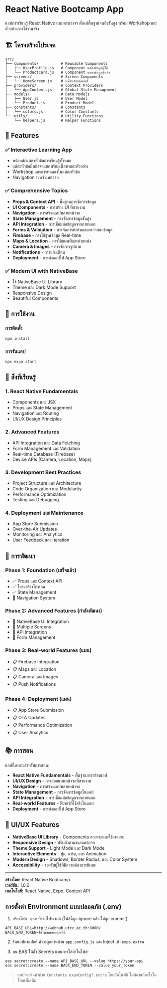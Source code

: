 # React Native Bootcamp App

แอปการเรียนรู้ React Native แบบครบวงจร ตั้งแต่พื้นฐานจนถึงขั้นสูง พร้อม Workshop และตัวอย่างการใช้งานจริง

## 🏗️ โครงสร้างโปรเจค

```
src/
├── components/          # Reusable Components
│   ├── UserProfile.js   # Component แสดงข้อมูลผู้ใช้
│   └── ProductCard.js   # Component แสดงข้อมูลสินค้า
├── screens/             # Screen Components
│   └── HomeScreen.js    # หน้าหลักของแอป
├── providers/           # Context Providers
│   └── AppContext.js    # Global State Management
├── models/              # Data Models
│   ├── User.js          # User Model
│   └── Product.js       # Product Model
├── constants/           # Constants
│   └── colors.js        # Color Constants
└── utils/               # Utility Functions
    └── helpers.js       # Helper Functions
```

## 🚀 Features

### ✅ **Interactive Learning App**
- หน้าหลักแสดงหัวข้อการเรียนรู้ทั้งหมด
- แต่ละหัวข้อมีหน้าจอแยกพร้อมเนื้อหาและตัวอย่าง
- Workshop และการทดลองในแต่ละหัวข้อ
- Navigation ระหว่างหน้าจอ

### ✅ **Comprehensive Topics**
- **Props & Context API** - พื้นฐานการจัดการข้อมูล
- **UI Components** - การสร้าง UI ที่สวยงาม
- **Navigation** - การสร้างแอปหลายหน้าจอ
- **State Management** - การจัดการข้อมูลขั้นสูง
- **API Integration** - การเชื่อมต่อข้อมูลจากภายนอก
- **Forms & Validation** - การจัดการฟอร์มและตรวจสอบข้อมูล
- **Firebase** - การใช้ฐานข้อมูล Real-time
- **Maps & Location** - การใช้แผนที่และตำแหน่ง
- **Camera & Images** - การจัดการรูปภาพ
- **Notifications** - การแจ้งเตือน
- **Deployment** - การส่งแอปไป App Store

### ✅ **Modern UI with NativeBase**
- ใช้ NativeBase UI Library
- Theme และ Dark Mode Support
- Responsive Design
- Beautiful Components

## 📱 การใช้งาน

### การติดตั้ง
```bash
npm install
```

### การรันแอป
```bash
npx expo start
```

## 🎯 สิ่งที่เรียนรู้

### 1. **React Native Fundamentals**
- Components และ JSX
- Props และ State Management
- Navigation และ Routing
- UI/UX Design Principles

### 2. **Advanced Features**
- API Integration และ Data Fetching
- Form Management และ Validation
- Real-time Database (Firebase)
- Device APIs (Camera, Location, Maps)

### 3. **Development Best Practices**
- Project Structure และ Architecture
- Code Organization และ Modularity
- Performance Optimization
- Testing และ Debugging

### 4. **Deployment และ Maintenance**
- App Store Submission
- Over-the-Air Updates
- Monitoring และ Analytics
- User Feedback และ Iteration

## 🔧 การพัฒนา

### **Phase 1: Foundation (เสร็จแล้ว)**
- ✅ Props และ Context API
- ✅ โครงสร้างโปรเจค
- ✅ State Management
- 🔄 Navigation System

### **Phase 2: Advanced Features (กำลังพัฒนา)**
- 🔄 NativeBase UI Integration
- 🔄 Multiple Screens
- 🔄 API Integration
- 🔄 Form Management

### **Phase 3: Real-world Features (แผน)**
- 📋 Firebase Integration
- 📋 Maps และ Location
- 📋 Camera และ Images
- 📋 Push Notifications

### **Phase 4: Deployment (แผน)**
- 📋 App Store Submission
- 📋 OTA Updates
- 📋 Performance Optimization
- 📋 User Analytics

## 📚 การสอน

แอปนี้เหมาะสำหรับการสอน:
- **React Native Fundamentals** - พื้นฐานการสร้างแอป
- **UI/UX Design** - การออกแบบหน้าจอที่สวยงาม
- **Navigation** - การสร้างแอปหลายหน้าจอ
- **State Management** - การจัดการข้อมูลในแอป
- **API Integration** - การเชื่อมต่อข้อมูลจากภายนอก
- **Real-world Features** - ฟีเจอร์ที่ใช้จริงในแอป
- **Deployment** - การส่งแอปไป App Store

## 🎨 UI/UX Features

- **NativeBase UI Library** - Components สวยงามและใช้งานง่าย
- **Responsive Design** - ปรับตัวตามขนาดหน้าจอ
- **Theme Support** - Light Mode และ Dark Mode
- **Interactive Elements** - ปุ่ม, การ์ด, และ Animation
- **Modern Design** - Shadows, Border Radius, และ Color System
- **Accessibility** - รองรับผู้ใช้ที่มีความต้องการพิเศษ

---

**สร้างโดย:** React Native Bootcamp  
**เวอร์ชัน:** 1.0.0  
**เทคโนโลยี:** React Native, Expo, Context API 

## การตั้งค่า Environment แบบปลอดภัย (.env)

1) สร้างไฟล์ `.env` ที่รากโปรเจกต์ (ไฟล์นี้ถูก ignore แล้ว ไม่ถูก commit)
```
API_BASE_URL=http://webhub.utcc.ac.th:8000/
BACK_END_TOKEN=ใส่โทเคนของคุณที่นี่
```

2) รันแอปตามปกติ ค่าจะถูกอ่านผ่าน `app.config.js` และ Inject เข้า `expo.extra`

3) บน EAS ให้ตั้ง Secrets แทนการใส่ค่าในไฟล์:
```
eas secret:create --name API_BASE_URL --value https://your-api
eas secret:create --name BACK_END_TOKEN --value your_token
```

> แอปจะอ่านค่าผ่าน `Constants.expoConfig?.extra` โดยอัตโนมัติ ไม่ต้องแก้อะไรในโค้ดเพิ่มเติม 